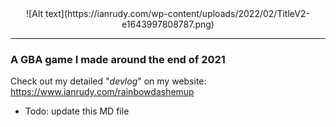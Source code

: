 <center> ![Alt text](https://ianrudy.com/wp-content/uploads/2022/02/TitleV2-e1643997808787.png) </center>

-----
### A GBA game I made around the end of 2021

Check out my detailed "*devlog*" on my website: https://www.ianrudy.com/rainbowdashemup

- Todo: update this MD file
